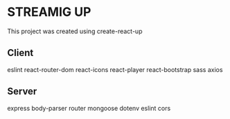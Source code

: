 # STREAMIG UP

This project was created using create-react-up

## Client

eslint
react-router-dom
react-icons
react-player
react-bootstrap
sass
axios

## Server

express
body-parser
router
mongoose
dotenv
eslint
cors
